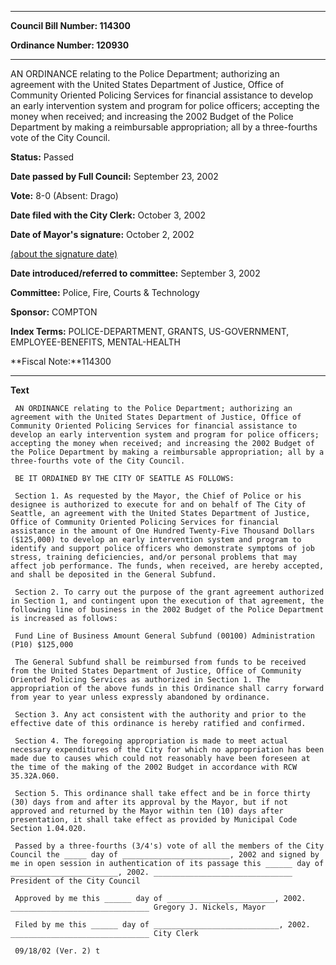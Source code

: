 

********

**Council Bill Number: 114300**
   
**Ordinance Number: 120930**
********

 AN ORDINANCE relating to the Police Department; authorizing an agreement with the United States Department of Justice, Office of Community Oriented Policing Services for financial assistance to develop an early intervention system and program for police officers; accepting the money when received; and increasing the 2002 Budget of the Police Department by making a reimbursable appropriation; all by a three-fourths vote of the City Council.

**Status:** Passed
   
**Date passed by Full Council:** September 23, 2002
   
**Vote:** 8-0 (Absent: Drago)
   
**Date filed with the City Clerk:** October 3, 2002
   
**Date of Mayor's signature:** October 2, 2002
   
[(about the signature date)](/~public/approvaldate.htm)
   
   
   
**Date introduced/referred to committee:** September 3, 2002
   
**Committee:** Police, Fire, Courts & Technology
   
**Sponsor:** COMPTON
   
   
**Index Terms:** POLICE-DEPARTMENT, GRANTS, US-GOVERNMENT, EMPLOYEE-BENEFITS, MENTAL-HEALTH

**Fiscal Note:**114300

********

**Text**
   
```
 AN ORDINANCE relating to the Police Department; authorizing an agreement with the United States Department of Justice, Office of Community Oriented Policing Services for financial assistance to develop an early intervention system and program for police officers; accepting the money when received; and increasing the 2002 Budget of the Police Department by making a reimbursable appropriation; all by a three-fourths vote of the City Council.

 BE IT ORDAINED BY THE CITY OF SEATTLE AS FOLLOWS:

 Section 1. As requested by the Mayor, the Chief of Police or his designee is authorized to execute for and on behalf of The City of Seattle, an agreement with the United States Department of Justice, Office of Community Oriented Policing Services for financial assistance in the amount of One Hundred Twenty-Five Thousand Dollars ($125,000) to develop an early intervention system and program to identify and support police officers who demonstrate symptoms of job stress, training deficiencies, and/or personal problems that may affect job performance. The funds, when received, are hereby accepted, and shall be deposited in the General Subfund.

 Section 2. To carry out the purpose of the grant agreement authorized in Section 1, and contingent upon the execution of that agreement, the following line of business in the 2002 Budget of the Police Department is increased as follows:

 Fund Line of Business Amount General Subfund (00100) Administration (P10) $125,000

 The General Subfund shall be reimbursed from funds to be received from the United States Department of Justice, Office of Community Oriented Policing Services as authorized in Section 1. The appropriation of the above funds in this Ordinance shall carry forward from year to year unless expressly abandoned by ordinance.

 Section 3. Any act consistent with the authority and prior to the effective date of this ordinance is hereby ratified and confirmed.

 Section 4. The foregoing appropriation is made to meet actual necessary expenditures of the City for which no appropriation has been made due to causes which could not reasonably have been foreseen at the time of the making of the 2002 Budget in accordance with RCW 35.32A.060.

 Section 5. This ordinance shall take effect and be in force thirty (30) days from and after its approval by the Mayor, but if not approved and returned by the Mayor within ten (10) days after presentation, it shall take effect as provided by Municipal Code Section 1.04.020.

 Passed by a three-fourths (3/4's) vote of all the members of the City Council the _____ day of ________________________, 2002 and signed by me in open session in authentication of its passage this ______ day of ________________________, 2002. _______________________________ President of the City Council

 Approved by me this ______ day of ________________________, 2002. _______________________________ Gregory J. Nickels, Mayor

 Filed by me this ______ day of ____________________________, 2002. _______________________________ City Clerk

 09/18/02 (Ver. 2) t

```
